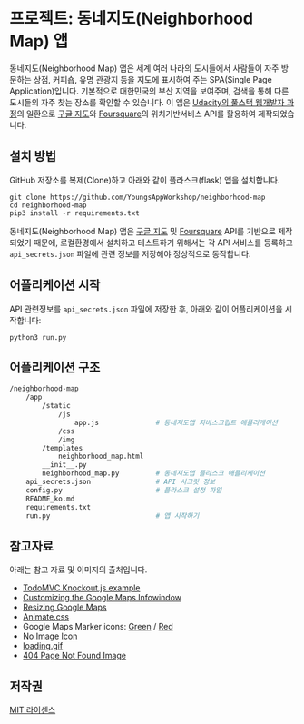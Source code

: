 # 프로젝트: 동네지도(Neighborhood Map) 앱

동네지도(Neighborhood Map) 앱은 세계 여러 나라의 도시들에서 사람들이 자주 방문하는 상점, 커피숍, 유명 관광지 등을 지도에 표시하여 주는 SPA(Single Page Application)입니다. 기본적으로 대한민국의 부산 지역을 보여주며, 검색을 통해 다른 도시들의 자주 찾는 장소를 확인할 수 있습니다. 이 앱은 [Udacity의 풀스택 웹개발자 과정](https://www.udacity.com/course/full-stack-web-developer-nanodegree--nd004)의 일환으로 [구글 지도](https://developers.google.com/maps/)와  [Foursquare](https://developer.foursquare.com/)의 위치기반서비스 API를 활용하여 제작되었습니다.

## 설치 방법
GitHub 저장소를 복제(Clone)하고 아래와 같이 플라스크(flask) 앱을 설치합니다.

```
git clone https://github.com/YoungsAppWorkshop/neighborhood-map
cd neighborhood-map
pip3 install -r requirements.txt
```

동네지도(Neighborhood Map) 앱은 [구글 지도](https://developers.google.com/maps/) 및 [Foursquare](https://developer.foursquare.com/) API를 기반으로 제작되었기 때문에, 로컬환경에서 설치하고 테스트하기 위해서는 각 API 서비스를 등록하고 `api_secrets.json` 파일에 관련 정보를 저장해야 정상적으로 동작합니다.

## 어플리케이션 시작
API 관련정보를 `api_secrets.json` 파일에 저장한 후, 아래와 같이 어플리케이션을 시작합니다:

```
python3 run.py
```

## 어플리케이션 구조
```bash
/neighborhood-map
    /app
        /static
            /js
                app.js              # 동네지도앱 자바스크립트 애플리케이션
            /css
            /img
        /templates
            neighborhood_map.html
        __init__.py
        neighborhood_map.py         # 동네지도앱 플라스크 애플리케이션
    api_secrets.json                # API 시크릿 정보
    config.py                       # 플라스크 설정 파일
    README_ko.md
    requirements.txt
    run.py                          # 앱 시작하기
```

## 참고자료
아래는 참고 자료 및 이미지의 출처입니다.
- [TodoMVC Knockout.js example](http://todomvc.com/examples/knockoutjs/)
- [Customizing the Google Maps Infowindow](https://codepen.io/Marnoto/pen/xboPmG)
- [Resizing Google Maps](http://jsfiddle.net/n5c01zw5/)
- [Animate.css](https://daneden.github.io/animate.css/)
- Google Maps Marker icons: [Green](https://pixabay.com/en/poi-location-pin-marker-position-304466/) / [Red](https://pixabay.com/en/location-poi-pin-marker-position-304467/)
- [No Image Icon](https://www.iconfinder.com/icons/103591/cancel_image_icon#size=128)
- [loading.gif](https://preloaders.net/)
- [404 Page Not Found Image](https://pixabay.com/en/not-found-website-error-page-404-1770320/)


## 저작권
[MIT 라이센스](/LICENSE)
